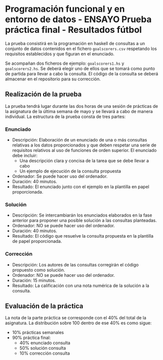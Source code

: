 # Programación funcional y en entorno de datos - ENSAYO Prueba práctica final - Resultados fútbol

La prueba consistirá en la programación en haskell de consultas a un conjunto de datos contenidos en el fichero `goalscorers.csv` respetando los requisitos establecidos y que figuran en el enunciado.

Se acompañan dos ficheros de ejemplo: `goalscorers1.hs` y `goalscorers2.hs`. Se deberá elegir uno de ellos que se tomará como punto de partida para llevar a cabo la consulta. El código de la consulta se deberá almacenar en el repositorio para su corrección.

## Realización de la prueba

La prueba tendrá lugar durante las dos horas de una sesión de prácticas de la asignatura de la última semana de mayo y se llevará a cabo de manera individual. La estructura de la prueba consta de tres partes:

### Enunciado
- Descripción: Elaboración de un enunciado de una o más consultas relativas a los datos proporcionados y que deben respetar una serie de requisitos relativos al uso de funciones de orden superior. El enunciado debe incluir:
    * Una descripción clara y concisa de la tarea que se debe llevar a cabo
    * Un ejemplo de ejecución de la consulta propuesta
- Ordenador: Se puede hacer uso del ordenador.
- Duración: 40 minutos.
- Resultado: El enunciado junto con el ejemplo en la plantilla en papel proporcionada.

### Solución
- Descripción: Se intercambiarán los enunciados elaborados en la fase anterior para proponer una posible solución a las consultas planteadas.
- Ordenador: NO se puede hacer uso del ordenador. 
- Duración: 40 minutos.
- Resultado: El código que resuelve la consulta propuesta en la plantilla de papel proporcionada.

### Corrección
- Descripción: Los autores de las consultas corregirán el código propuesto como solución.
- Ordenador: NO se puede hacer uso del ordenador.
- Duración: 15 minutos.
- Resultado: La calificación con una nota numérica de la solución a la consulta.

## Evaluación de la práctica

La nota de la parte práctica se corresponde con el 40% del total de la asignatura. La distribución sobre 100 dentro de ese 40% es como sigue:
- 10% prácticas semanales
- 90% práctica final:
    - 40% enunciado consulta
    - 50% solución consulta
    - 10% corrección consulta
